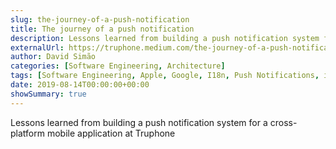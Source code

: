 ```yaml
---
slug: the-journey-of-a-push-notification
title: The journey of a push notification
description: Lessons learned from building a push notification system for a cross-platform mobile application at Truphone
externalUrl: https://truphone.medium.com/the-journey-of-a-push-notification-ee2b1bfe833
author: David Simão
categories: [Software Engineering, Architecture]
tags: [Software Engineering, Apple, Google, I18n, Push Notifications, iOS, Android, Architecture]
date: 2019-08-14T00:00:00+00:00
showSummary: true
---
```

Lessons learned from building a push notification system for a cross-platform mobile application at Truphone
